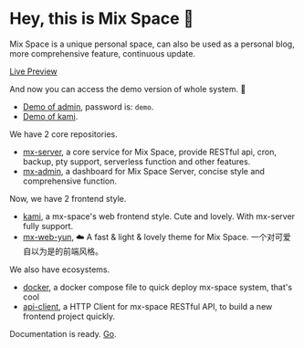 # Hey, this is Mix Space 👋

Mix Space is a unique personal space, can also be used as a personal blog, more comprehensive feature, continuous update.

[Live Preview](https://innei.ren)

And now you can access the demo version of whole system. :tada:

- [Demo of admin](https://mx-demo.shizuri.net/proxy/qaqdmin), password is: `demo`. 
- [Demo of kami](https://mx-demo.shizuri.net).

We have 2 core repositories.

- [mx-server](https://github.com/mx-space/mx-server), a core service for Mix Space, provide RESTful api, cron, backup, pty support, serverless function and other features.
- [mx-admin](https://github.com/mx-space/mx-admin), a dashboard for Mix Space Server, concise style and comprehensive function.

Now, we have 2 frontend style.

- [kami](https://github.com/mx-space/kami), a mx-space's web frontend style. Cute and lovely. With mx-server fully support.
- [mx-web-yun](https://github.com/mx-space/mx-web-yun), ☁️ A fast & light & lovely theme for Mix Space. 一个对可爱自以为是的前端风格。 

We also have ecosystems.

- [docker](https://github.com/mx-space/docker), a docker compose file to quick deploy mx-space system, that's cool
- [api-client](https://github.com/mx-space/api-client), a HTTP Client for mx-space RESTful API, to build a new frontend project quickly.

Documentation is ready. [Go](https://github.com/mx-space/docs).
